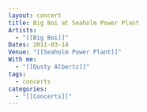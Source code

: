 ```yaml
---
layout: concert
title: Big Boi at Seaholm Power Plant
Artists:
  - "[[Big Boi]]"
Dates: 2011-03-14
Venue: "[[Seaholm Power Plant]]"
With me:
  - "[[Dusty Albertz]]"
tags:
  - concerts
categories:
  - "[[Concerts]]"
---
```


